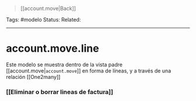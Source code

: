 > [[account.move|Back]]

Tags: #modelo
Status: 
Related: 

___

# account.move.line

Este modelo se muestra dentro de la vista padre [[account.move|`account.move`]] en forma de líneas, y a través de una relación [[One2many]]

### [[Eliminar o borrar lineas de factura]]
